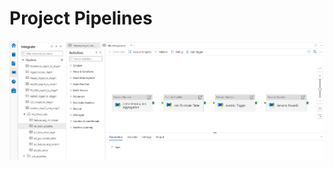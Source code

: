 # Project Pipelines



<p align="center">
  
![Azure Synapes Pipeline](https://github.com/cstohlmann/oea-at-risk-package/blob/f0e33c92953c048a74aa6eac531ab357821f12ae/Chronic_Absenteeism/docs/images/mlPipeline.png "Main Pipeline")
</p>

<p align="center">
